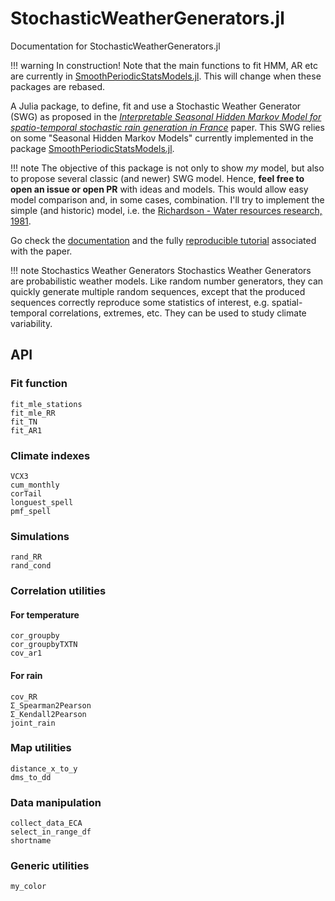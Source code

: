 # StochasticWeatherGenerators.jl

Documentation for StochasticWeatherGenerators.jl

!!! warning
    In construction! Note that the main functions to fit HMM, AR etc are currently in [SmoothPeriodicStatsModels.jl](https://github.com/dmetivie/SmoothPeriodicStatsModels.jl). This will change when these packages are rebased.

A Julia package, to define, fit and use a Stochastic Weather Generator (SWG) as proposed in the [*Interpretable Seasonal Hidden Markov Model for spatio-temporal stochastic rain generation in France*](https://hal.inrae.fr/hal-04621349) paper. 
This SWG relies on some "Seasonal Hidden Markov Models" currently implemented in the package [SmoothPeriodicStatsModels.jl](https://github.com/dmetivie/SmoothPeriodicStatsModels.jl).

!!! note
    The objective of this package is not only to show *my* model, but also to propose several classic (and newer) SWG model. Hence, **feel free to open an issue or open PR** with ideas and models.
    This would allow easy model comparison and, in some cases, combination.
    I'll try to implement the simple (and historic) model, i.e. the [Richardson - Water resources research, 1981](https://agupubs.onlinelibrary.wiley.com/doi/abs/10.1029/wr017i001p00182).

Go check the [documentation](https://dmetivie.github.io/StochasticWeatherGenerators.jl/dev/) and the fully [reproducible tutorial](https://dmetivie.github.io/StochasticWeatherGenerators.jl/dev/examples/tuto_paper/) associated with the paper.

!!! note Stochastics Weather Generators
    Stochastics Weather Generators are probabilistic weather models. Like random number generators, they can quickly generate multiple random sequences, except that the produced sequences correctly reproduce some statistics of interest, e.g. spatial-temporal correlations, extremes, etc.
    They can be used to study climate variability.


## API

### Fit function

```@docs
fit_mle_stations
fit_mle_RR
fit_TN
fit_AR1
```

### Climate indexes

```@docs
VCX3
cum_monthly
corTail
longuest_spell
pmf_spell

```

### Simulations

```@docs
rand_RR
rand_cond
```

### Correlation utilities

#### For temperature

```@docs
cor_groupby
cor_groupbyTXTN
cov_ar1
```

#### For rain

```@docs
cov_RR
Σ_Spearman2Pearson
Σ_Kendall2Pearson
joint_rain
```

### Map utilities

```@docs
distance_x_to_y
dms_to_dd
```

### Data manipulation

```@docs
collect_data_ECA
select_in_range_df
shortname
```

### Generic utilities

```@docs
my_color
```
